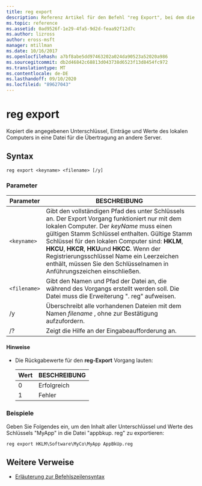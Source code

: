```yaml
---
title: reg export
description: Referenz Artikel für den Befehl "reg Export", bei dem die angegebenen Unterschlüssel, Einträge und Werte des lokalen Computers in eine Datei für die Übertragung an andere Server kopiert werden.
ms.topic: reference
ms.assetid: 0ad9526f-1e29-4fa5-9d2d-feaa92f12d7c
ms.author: lizross
author: eross-msft
manager: mtillman
ms.date: 10/16/2017
ms.openlocfilehash: a7bf8abe5dd97463202a024da90523a52020a986
ms.sourcegitcommit: db2d46842c68813d043738d6523f13d8454fc972
ms.translationtype: MT
ms.contentlocale: de-DE
ms.lasthandoff: 09/10/2020
ms.locfileid: "89627043"
---
```

# <a name="reg-export"></a>reg export

Kopiert die angegebenen Unterschlüssel, Einträge und Werte des lokalen Computers in eine Datei für die Übertragung an andere Server.

## <a name="syntax"></a>Syntax

```
reg export <keyname> <filename> [/y]
```

### <a name="parameters"></a>Parameter

| Parameter | BESCHREIBUNG |
|--|--|
| `<keyname>` | Gibt den vollständigen Pfad des unter Schlüssels an. Der Export Vorgang funktioniert nur mit dem lokalen Computer. Der *keyName* muss einen gültigen Stamm Schlüssel enthalten. Gültige Stamm Schlüssel für den lokalen Computer sind: **HKLM**, **HKCU**, **HKCR**, **HKU**und **HKCC**. Wenn der Registrierungsschlüssel Name ein Leerzeichen enthält, müssen Sie den Schlüsselnamen in Anführungszeichen einschließen. |
| `<filename>` | Gibt den Namen und Pfad der Datei an, die während des Vorgangs erstellt werden soll. Die Datei muss die Erweiterung ". reg" aufweisen. |
| /y | Überschreibt alle vorhandenen Dateien mit dem Namen *filename* , ohne zur Bestätigung aufzufordern. |
| /? | Zeigt die Hilfe an der Eingabeaufforderung an. |

#### <a name="remarks"></a>Hinweise

- Die Rückgabewerte für den **reg-Export** Vorgang lauten:

    | Wert | BESCHREIBUNG |
    |--|--|
    | 0 | Erfolgreich |
    | 1 | Fehler |

### <a name="examples"></a>Beispiele

Geben Sie Folgendes ein, um den Inhalt aller Unterschlüssel und Werte des Schlüssels "MyApp" in die Datei "appbkup. reg" zu exportieren:

```
reg export HKLM\Software\MyCo\MyApp AppBkUp.reg
```

## <a name="additional-references"></a>Weitere Verweise

- [Erläuterung zur Befehlszeilensyntax](command-line-syntax-key.md)
